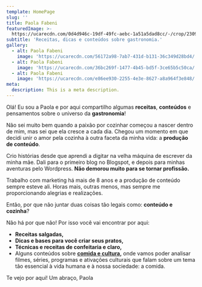 ```yaml
---
template: HomePage
slug: ''
title: Paola Fabeni
featuredImage: >-
  https://ucarecdn.com/0d4d946c-19df-49fc-aebc-1a51a5dad8cc/-/crop/2309x803/0,274/-/preview/
subtitle: 'Receitas, dicas e conteúdos sobre gastronomia.'
gallery:
  - alt: Paola Fabeni
    image: 'https://ucarecdn.com/56172a98-7ab7-431d-b131-36c349d28bd4/'
  - alt: Paola Fabeni
    image: 'https://ucarecdn.com/36bc269f-1477-4b45-bd5f-3ce65b5c50ca/'
  - alt: Paola Fabeni
    image: 'https://ucarecdn.com/e86ee930-2255-4e3e-8627-a8a964f3e848/'
meta:
  description: This is a meta description.
---
```

Olá! Eu sou a Paola e por aqui compartilho algumas **receitas**, **conteúdos** e pensamentos sobre o universo da **gastronomia**!

Não sei muito bem quando a paixão por cozinhar começou a nascer dentro de mim, mas sei que ela cresce a cada dia. Chegou um momento em que decidi unir o amor pela cozinha à outra faceta da minha vida: a **produção de conteúdo**.  



 

Crio histórias desde que aprendi a digitar na velha máquina de escrever da minha mãe. Dali para o primeiro blog no Blogspot, e depois para minhas aventuras pelo Wordpress. **Não demorou muito para se tornar profissão.** 



 

Trabalho com marketing há mais de 8 anos e a produção de conteúdo sempre esteve ali. Horas mais, outras menos, mas sempre me proporcionando alegrias e realizações. 



 

Então, por que não juntar duas coisas tão legais como: **conteúdo e cozinha**? 

Não há por que não! Por isso você vai encontrar por aqui:

* **Receitas salgadas,** 
* **Dicas e bases para você criar seus pratos,** 
* **Técnicas e receitas de confeitaria e claro,** 
* Alguns conteúdos sobre [**comida e cultura**](https://paolafabeni.com/post-categories/comida-e-cultura/)**,** onde vamos poder analisar filmes, séries, programas e ativações culturais que falam sobre um tema tão essencial à vida humana e à nossa sociedade: a comida. 



Te vejo por aqui! Um abraço, Paola

